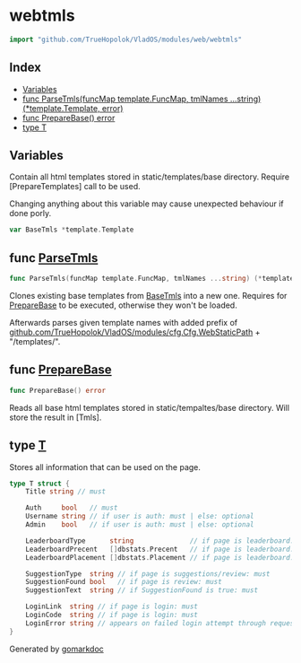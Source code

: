 <!-- Code generated by gomarkdoc. DO NOT EDIT -->

# webtmls

```go
import "github.com/TrueHopolok/VladOS/modules/web/webtmls"
```

## Index

- [Variables](<#variables>)
- [func ParseTmls\(funcMap template.FuncMap, tmlNames ...string\) \(\*template.Template, error\)](<#ParseTmls>)
- [func PrepareBase\(\) error](<#PrepareBase>)
- [type T](<#T>)


## Variables

<a name="BaseTmls"></a>Contain all html templates stored in static/templates/base directory. Require \[PrepareTemplates\] call to be used.

Changing anything about this variable may cause unexpected behaviour if done porly.

```go
var BaseTmls *template.Template
```

<a name="ParseTmls"></a>
## func [ParseTmls](<https://github.com/TrueHopolok/VladOS/blob/main/modules/web/webtmls/webtmls.go#L32>)

```go
func ParseTmls(funcMap template.FuncMap, tmlNames ...string) (*template.Template, error)
```

Clones existing base templates from [BaseTmls](<#BaseTmls>) into a new one. Requires for [PrepareBase](<#PrepareBase>) to be executed, otherwise they won't be loaded.

Afterwards parses given template names with added prefix of [github.com/TrueHopolok/VladOS/modules/cfg.Cfg.WebStaticPath](<https://pkg.go.dev/github.com/TrueHopolok/VladOS/modules/cfg/#Cfg.WebStaticPath>) \+ "/templates/".

<a name="PrepareBase"></a>
## func [PrepareBase](<https://github.com/TrueHopolok/VladOS/blob/main/modules/web/webtmls/webtmls.go#L21>)

```go
func PrepareBase() error
```

Reads all base html templates stored in static/tempaltes/base directory. Will store the result in \[Tmls\].

<a name="T"></a>
## type [T](<https://github.com/TrueHopolok/VladOS/blob/main/modules/web/webtmls/webtmls.go#L47-L65>)

Stores all information that can be used on the page.

```go
type T struct {
    Title string // must

    Auth     bool   // must
    Username string // if user is auth: must | else: optional
    Admin    bool   // if user is auth: must | else: optional

    LeaderboardType      string              // if page is leaderboard: must
    LeaderboardPrecent   []dbstats.Precent   // if page is leaderboard: must
    LeaderboardPlacement []dbstats.Placement // if page is leaderboard: must

    SuggestionType  string // if page is suggestions/review: must
    SuggestionFound bool   // if page is review: must
    SuggestionText  string // if SuggestionFound is true: must

    LoginLink  string // if page is login: must
    LoginCode  string // if page is login: must
    LoginError string // appears on failed login attempt through request context
}
```

Generated by [gomarkdoc](<https://github.com/princjef/gomarkdoc>)
